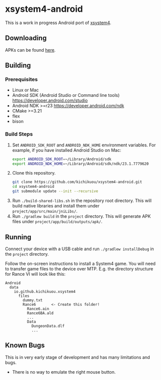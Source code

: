 # xsystem4-android
This is a work in progress Android port of [xsystem4](https://github.com/nunuhara/xsystem4).

## Downloading
APKs can be found [here](https://github.com/kichikuou/xsystem4-android/releases).

## Building

### Prerequisites
- Linux or Mac
- Android SDK (Android Studio or Command line tools)
  https://developer.android.com/studio
- Android NDK >=r23 https://developer.android.com/ndk
- CMake >=3.21
- flex
- bison

### Build Steps
1. Set `ANDROID_SDK_ROOT` and `ANDROID_NDK_HOME` environment variables. For
   example, if you have installed Android Studio on Mac:
   ```sh
   export ANDROID_SDK_ROOT=~/Library/Android/sdk
   export ANDROID_NDK_HOME=~/Library/Android/sdk/ndk/23.1.7779620
   ```
2. Clone this repository.
   ```sh
   git clone https://github.com/kichikuou/xsystem4-android.git
   cd xsystem4-android
   git submodule update --init --recursive
   ```
3. Run `./build-shared-libs.sh` in the repository root directory. This will build
   native libraries and install them under `project/app/src/main/jniLibs/`.
4. Run `./gradlew build` in the `project` directory. This will generate APK files
   under `project/app/build/outputs/apk/`.

## Running
Connect your device with a USB cable and run `./gradlew installDebug` in the
`project` directory.

Follow the on-screen instructions to install a System4 game. You will need to
transfer game files to the device over MTP. E.g. the directory structure for
Rance VI will look like this:

```
Android
  data
    io.github.kichikuou.xsystem4
      files
        dummy.txt
        Rance6       <- Create this folder!
          Rance6.ain
          Rance6BA.ald
          ...
          Data
            DungeonData.dlf
            ...
```

## Known Bugs
This is in very early stage of development and has many limitations and bugs.

- There is no way to emulate the right mouse button.
